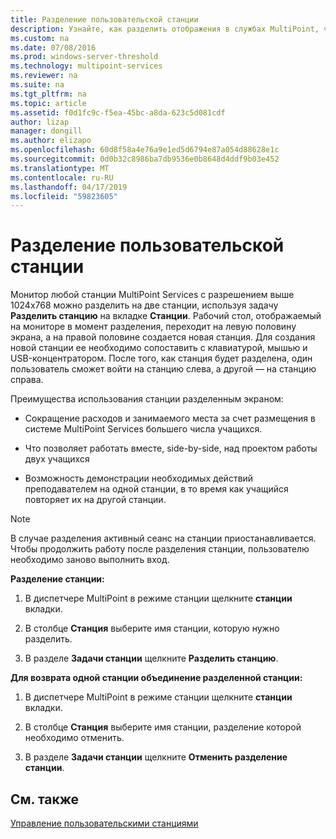 ```yaml
---
title: Разделение пользовательской станции
description: Узнайте, как разделить отображения в службах MultiPoint, чтобы два пользователя можно использовать ту же самую
ms.custom: na
ms.date: 07/08/2016
ms.prod: windows-server-threshold
ms.technology: multipoint-services
ms.reviewer: na
ms.suite: na
ms.tgt_pltfrm: na
ms.topic: article
ms.assetid: f0d1fc9c-f5ea-45bc-a8da-623c5d081cdf
author: lizap
manager: dongill
ms.author: elizapo
ms.openlocfilehash: 60d8f58a4e76a9e1ed5d6794e87a054d88628e1c
ms.sourcegitcommit: 0d0b32c8986ba7db9536e0b8648d4ddf9b03e452
ms.translationtype: MT
ms.contentlocale: ru-RU
ms.lasthandoff: 04/17/2019
ms.locfileid: "59823605"
---
```

# <a name="split-a-user-station"></a>Разделение пользовательской станции
Монитор любой станции MultiPoint Services с разрешением выше 1024х768 можно разделить на две станции, используя задачу **Разделить станцию** на вкладке **Станции**. Рабочий стол, отображаемый на мониторе в момент разделения, переходит на левую половину экрана, а на правой половине создается новая станция. Для создания новой станции ее необходимо сопоставить с клавиатурой, мышью и USB-концентратором. После того, как станция будет разделена, один пользователь сможет войти на станцию слева, а другой — на станцию справа.  
  
Преимущества использования станции разделенным экраном:  
  
-   Сокращение расходов и занимаемого места за счет размещения в системе MultiPoint Services большего числа учащихся.  
  
-   Что позволяет работать вместе, side-by-side, над проектом работы двух учащихся  
  
-   Возможность демонстрации необходимых действий преподавателем на одной станции, в то время как учащийся повторяет их на другой станции.  
   
> [!NOTE]  
> В случае разделения активный сеанс на станции приостанавливается. Чтобы продолжить работу после разделения станции, пользователю необходимо заново выполнить вход.  
  
**Разделение станции:**  
  
1.  В диспетчере MultiPoint в режиме станции щелкните **станции** вкладки.  
  
2.  В столбце **Станция** выберите имя станции, которую нужно разделить.  
  
3.  В разделе **Задачи станции** щелкните **Разделить станцию**.  
  
**Для возврата одной станции объединение разделенной станции:**  
  
1.  В диспетчере MultiPoint в режиме станции щелкните **станции** вкладки.  
  
2.  В столбце **Станция** выберите имя станции, разделение которой необходимо отменить.  
  
3.  В разделе **Задачи станции** щелкните **Отменить разделение станции**.  
  
## <a name="see-also"></a>См. также  
[Управление пользовательскими станциями](Manage-User-Stations.md)